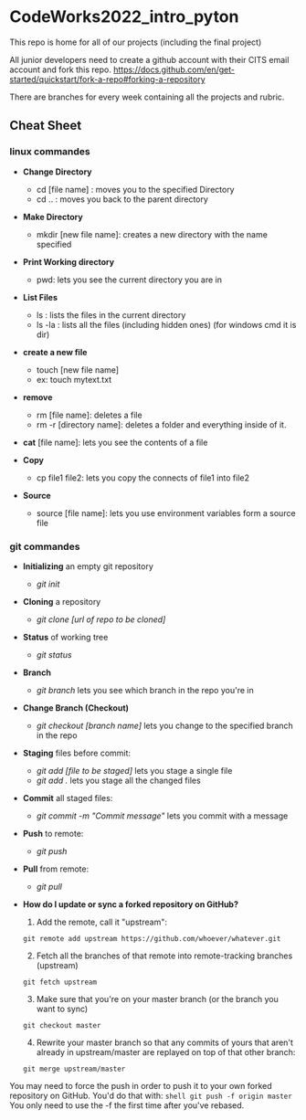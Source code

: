 # CodeWorks2022_intro_pyton
This repo is home for all of our projects (including the final project)

All junior developers need to create a github account with their CITS email account and fork this repo.
https://docs.github.com/en/get-started/quickstart/fork-a-repo#forking-a-repository

There are branches for every week containing all the projects and rubric.

## Cheat Sheet

### linux commandes

- **Change Directory**
  - cd [file name] : moves you to the specified Directory
  - cd .. : moves you back to the parent directory

- **Make Directory**
  - mkdir [new file name]: creates a new directory with the name specified

- **Print Working directory**
  - pwd: lets you see the current directory you are in

- **List Files**
  - ls : lists the files in the current directory
  - ls -la : lists all the files (including hidden ones)
  (for windows cmd it is dir)

- **create a new file**
  - touch [new file name]
  - ex: touch mytext.txt

- **remove**
  - rm [file name]: deletes a file
  - rm -r [directory name]: deletes a folder and everything inside of it.

- **cat** [file name]: lets you see the contents of a file

- **Copy**
  - cp file1 file2: lets you copy the connects of file1 into file2

- **Source**
  - source [file name]: lets you use environment variables form a source file


### git commandes

- **Initializing** an empty git repository
  - *git init*

- **Cloning** a repository
  - *git clone [url of repo to be cloned]*

- **Status** of working tree
  - *git status*

- **Branch**
  - *git branch* lets you see which branch in the repo you're in

- **Change Branch (Checkout)**
  - *git checkout [branch name]* lets you change to the specified branch in the repo

- **Staging** files before commit:
  - *git add [file to be staged]* lets you stage a single file
  - *git add .*  lets you stage all the changed files

- **Commit** all staged files:
  - *git commit -m "Commit message"* lets you commit with a message

- **Push** to remote:
  - *git push*

- **Pull** from remote:
  - *git pull*

- **How do I update or sync a forked repository on GitHub?**

  1. Add the remote, call it "upstream":
    ```shell
    git remote add upstream https://github.com/whoever/whatever.git
    ```

  2. Fetch all the branches of that remote into remote-tracking branches (upstream)
    ```shell
    git fetch upstream
    ```

  3. Make sure that you're on your master branch (or the branch you want to sync)
    ```shell
    git checkout master
    ```

  4. Rewrite your master branch so that any commits of yours that aren't already in upstream/master are replayed on top of that other branch:
    ```shell
    git merge upstream/master
    ```


You may need to force the push in order to push it to your own forked repository on GitHub. You'd do that with:
    ```shell
    git push -f origin master
    ```
    You only need to use the -f the first time after you've rebased.
